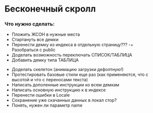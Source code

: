 # Бесконечный скролл

### Что нужно сделать:
+ Пложить ЖСОН в нужные места
+ Стартануть все демки
+ Перенести демку из индекса в отдельную страницу???
-+ Разобраться с public
+ Доделать возможность переключать СПИСОК/ТАБЛИЦА
+ Добавить демку типа ТАБЛИЦА
- Доделать скелетон (анимацию загрузки дефолтную!)
- Протестировать базовые стили еще раз (как применяются, что с высотой и что с переносами текста)
- Написать дополенные инструкции ко всем демкам
- Написать основную инструкцию к в индексе
- Перенести ошибки в Locale
- Сохранение уже скачанных данных в локал стор?
- Понять, нужен ли параметр name